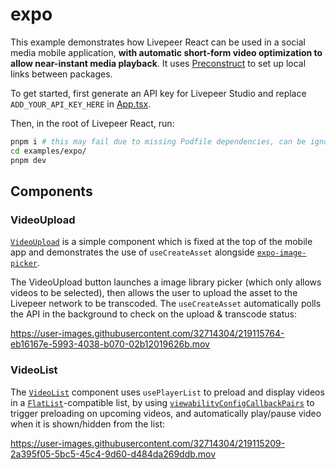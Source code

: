 # expo

This example demonstrates how Livepeer React can be used in a social media mobile application, **with automatic short-form video optimization to allow near-instant media playback**. It uses [Preconstruct](https://github.com/preconstruct/preconstruct) to set up local links between packages.

To get started, first generate an API key for Livepeer Studio and replace `ADD_YOUR_API_KEY_HERE` in [App.tsx](App.tsx).

Then, in the root of Livepeer React, run:

```bash
pnpm i # this may fail due to missing Podfile dependencies, can be ignored
cd examples/expo/
pnpm dev
```

## Components

### VideoUpload

[`VideoUpload`](./components/VideoUpload.tsx) is a simple component which is fixed at the top of the mobile app and demonstrates the use of `useCreateAsset` alongside [`expo-image-picker`](https://docs.expo.dev/versions/latest/sdk/imagepicker/).

The VideoUpload button launches a image library picker (which only allows videos to be selected), then allows the user to upload the asset to the Livepeer network to be transcoded. The `useCreateAsset` automatically polls the API in the background to check on the upload & transcode status:

<https://user-images.githubusercontent.com/32714304/219115764-eb16167e-5993-4038-b070-02b12019626b.mov>

### VideoList

The [`VideoList`](./components/VideoList.tsx) component uses `usePlayerList` to preload and display videos in a [`FlatList`](https://reactnative.dev/docs/flatlist)-compatible list, by using [`viewabilityConfigCallbackPairs`](https://reactnative.dev/docs/flatlist#viewabilityconfigcallbackpairs) to trigger preloading on upcoming videos, and automatically play/pause video when it is shown/hidden from the list:

<https://user-images.githubusercontent.com/32714304/219115209-2a395f05-5bc5-45c4-9d60-d484da269ddb.mov>
